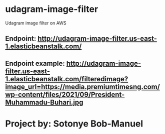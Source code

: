 # udagram-image-filter
 Udagram image filter on AWS

 ## Endpoint: http://udagram-image-filter.us-east-1.elasticbeanstalk.com/

 ## Endpoint example: http://udagram-image-filter.us-east-1.elasticbeanstalk.com/filteredimage?image_url=https://media.premiumtimesng.com/wp-content/files/2021/09/President-Muhammadu-Buhari.jpg

 # Project by: Sotonye Bob-Manuel
